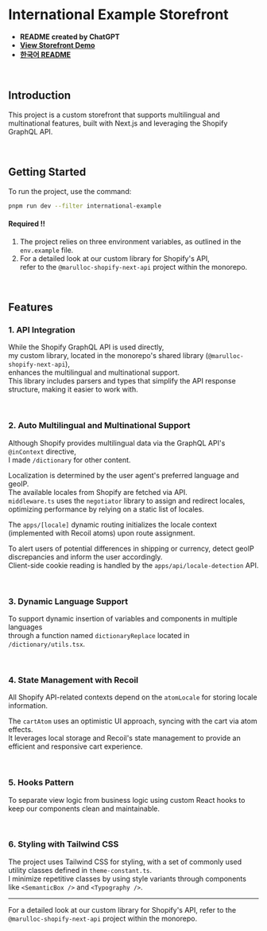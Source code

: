 # International Example Storefront

- **README created by ChatGPT**
- **[View Storefront Demo](https://shopify-storefront-monorepo-example-international-example.vercel.app/)**
- **[한국어 README](https://github.com/marulloc/shopify-storefront-monorepo-example/blob/master/apps-example/international-example/README.md)**

<br/>

## Introduction

This project is a custom storefront that supports multilingual and multinational features, built with Next.js and leveraging the Shopify GraphQL API.

<br/>

## Getting Started

To run the project, use the command:

```sh
pnpm run dev --filter international-example
```

#### Required !!

1. The project relies on three environment variables, as outlined in the `env.example` file.
2. For a detailed look at our custom library for Shopify's API,  
   refer to the `@marulloc-shopify-next-api` project within the monorepo.

<br/>

## Features

### 1. API Integration

While the Shopify GraphQL API is used directly,  
my custom library, located in the monorepo's shared library (`@marulloc-shopify-next-api`),  
enhances the multilingual and multinational support.  
This library includes parsers and types that simplify the API response structure, making it easier to work with.

<br/>

### 2. Auto Multilingual and Multinational Support

Although Shopify provides multilingual data via the GraphQL API's `@inContext` directive,  
I made `/dictionary` for other content.

Localization is determined by the user agent's preferred language and geoIP.  
The available locales from Shopify are fetched via API.  
`middleware.ts` uses the `negotiator` library to assign and redirect locales,  
optimizing performance by relying on a static list of locales.

The `apps/[locale]` dynamic routing initializes the locale context (implemented with Recoil atoms) upon route assignment.

To alert users of potential differences in shipping or currency, detect geoIP discrepancies and inform the user accordingly.  
Client-side cookie reading is handled by the `apps/api/locale-detection` API.

<br/>

### 3. Dynamic Language Support

To support dynamic insertion of variables and components in multiple languages  
through a function named `dictionaryReplace` located in `/dictionary/utils.tsx`.

<br/>

### 4. State Management with Recoil

All Shopify API-related contexts depend on the `atomLocale` for storing locale information.

The `cartAtom` uses an optimistic UI approach, syncing with the cart via atom effects.  
It leverages local storage and Recoil's state management to provide an efficient and responsive cart experience.

<br/>

### 5. Hooks Pattern

To separate view logic from business logic using custom React hooks to keep our components clean and maintainable.

<br/>

### 6. Styling with Tailwind CSS

The project uses Tailwind CSS for styling, with a set of commonly used utility classes defined in `theme-constant.ts`.  
I minimize repetitive classes by using style variants through components like `<SemanticBox />` and `<Typography />`.

---

For a detailed look at our custom library for Shopify's API, refer to the `@marulloc-shopify-next-api` project within the monorepo.
